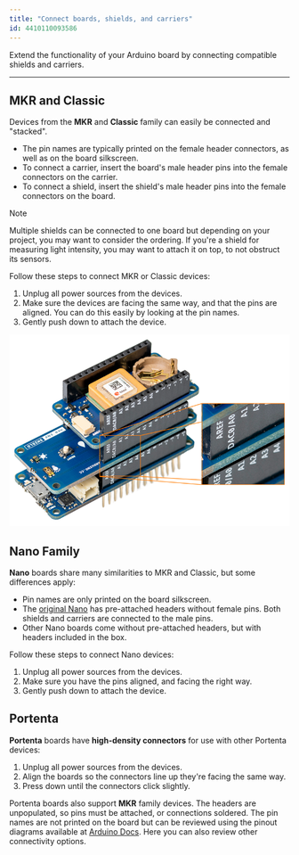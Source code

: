 ```yaml
---
title: "Connect boards, shields, and carriers"
id: 4410110093586
---
```


Extend the functionality of your Arduino board by connecting compatible shields and carriers.

---

## MKR and Classic

Devices from the **MKR** and **Classic** family can easily be connected and "stacked".

* The pin names are typically printed on the female header connectors, as well as on the board silkscreen.
* To connect a carrier, insert the board's male header pins into the female connectors on the carrier.
* To connect a shield, insert the shield's male header pins into the female connectors on the board.

> [!NOTE]
> Multiple shields can be connected to one board but depending on your project, you may want to consider the ordering. If you're a shield for measuring light intensity, you may want to attach it on top, to not obstruct its sensors.

Follow these steps to connect MKR or Classic devices:

1. Unplug all power sources from the devices.
2. Make sure the devices are facing the same way, and that the pins are aligned. You can do this easily by looking at the pin names.
3. Gently push down to attach the device.

![Photo of Arduino configuration with a coupled shield, board and carrier.](img/shield-board-carrier-coupling-align-pins.png)

## Nano Family

**Nano** boards share many similarities to MKR and Classic, but some differences apply:

* Pin names are only printed on the board silkscreen.
* The [original Nano](https://docs.arduino.cc/hardware/nano/) has pre-attached headers without female pins. Both shields and carriers are connected to the male pins.
* Other Nano boards come without pre-attached headers, but with headers included in the box.

Follow these steps to connect Nano devices:

1. Unplug all power sources from the devices.
2. Make sure you have the pins aligned, and facing the right way.
3. Gently push down to attach the device.

## Portenta

**Portenta** boards have **high-density connectors** for use with other Portenta devices:

1. Unplug all power sources from the devices.
2. Align the boards so the connectors line up they're facing the same way.
3. Press down until the connectors click slightly.

Portenta boards also support **MKR** family devices. The headers are unpopulated, so pins must be attached, or connections soldered. The pin names are not printed on the board but can be reviewed using the pinout diagrams available at [Arduino Docs](https://docs.arduino.cc/#pro-family). Here you can also review other connectivity options.
